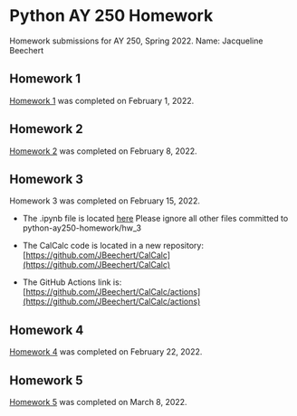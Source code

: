 # Python AY 250 Homework
Homework submissions for AY 250, Spring 2022. Name: Jacqueline Beechert

## Homework 1
[Homework 1](https://github.com/JBeechert/python-ay250-homework/blob/main/hw_1/hw_1_assignment.ipynb) was completed on February 1, 2022.

## Homework 2
[Homework 2](https://github.com/JBeechert/python-ay250-homework/blob/main/hw_2/hw_2.ipynb) was completed on February 8, 2022.

## Homework 3
Homework 3 was completed on February 15, 2022. 
- The .ipynb file is located [here](https://github.com/JBeechert/python-ay250-homework/blob/main/hw_3/hw_3.ipynb)
Please ignore all other files committed to python-ay250-homework/hw_3

- The CalCalc code is located in a new repository:
[https://github.com/JBeechert/CalCalc](https://github.com/JBeechert/CalCalc)

- The GitHub Actions link is:
[https://github.com/JBeechert/CalCalc/actions](https://github.com/JBeechert/CalCalc/actions)

## Homework 4
[Homework 4](https://github.com/JBeechert/python-ay250-homework/blob/main/hw_4/hw_4_parallelism.ipynb) was completed on February 22, 2022.

## Homework 5
[Homework 5](https://github.com/JBeechert/python-ay250-homework/blob/main/hw_5/hw_5.ipynb) was completed on March 8, 2022.

